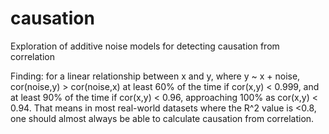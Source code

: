 # causation
Exploration of additive noise models for detecting causation from correlation

Finding: for a linear relationship between x and y, where y ~ x + noise, cor(noise,y) > cor(noise,x) at least 60% of the time if cor(x,y) < 0.999, and at least 90% of the time if cor(x,y) < 0.96, approaching 100% as cor(x,y) < 0.94. That means in most real-world datasets where the R^2 value is <0.8, one should almost always be able to calculate causation from correlation. 
